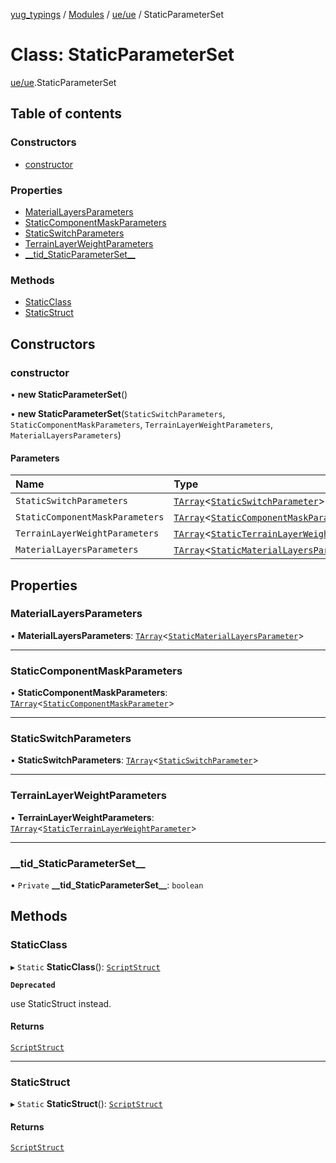 [yug_typings](../README.md) / [Modules](../modules.md) / [ue/ue](../modules/ue_ue.md) / StaticParameterSet

# Class: StaticParameterSet

[ue/ue](../modules/ue_ue.md).StaticParameterSet

## Table of contents

### Constructors

- [constructor](ue_ue.StaticParameterSet.md#constructor)

### Properties

- [MaterialLayersParameters](ue_ue.StaticParameterSet.md#materiallayersparameters)
- [StaticComponentMaskParameters](ue_ue.StaticParameterSet.md#staticcomponentmaskparameters)
- [StaticSwitchParameters](ue_ue.StaticParameterSet.md#staticswitchparameters)
- [TerrainLayerWeightParameters](ue_ue.StaticParameterSet.md#terrainlayerweightparameters)
- [\_\_tid\_StaticParameterSet\_\_](ue_ue.StaticParameterSet.md#__tid_staticparameterset__)

### Methods

- [StaticClass](ue_ue.StaticParameterSet.md#staticclass)
- [StaticStruct](ue_ue.StaticParameterSet.md#staticstruct)

## Constructors

### constructor

• **new StaticParameterSet**()

• **new StaticParameterSet**(`StaticSwitchParameters`, `StaticComponentMaskParameters`, `TerrainLayerWeightParameters`, `MaterialLayersParameters`)

#### Parameters

| Name | Type |
| :------ | :------ |
| `StaticSwitchParameters` | [`TArray`](../interfaces/ue_puerts.TArray.md)<[`StaticSwitchParameter`](ue_ue.StaticSwitchParameter.md)\> |
| `StaticComponentMaskParameters` | [`TArray`](../interfaces/ue_puerts.TArray.md)<[`StaticComponentMaskParameter`](ue_ue.StaticComponentMaskParameter.md)\> |
| `TerrainLayerWeightParameters` | [`TArray`](../interfaces/ue_puerts.TArray.md)<[`StaticTerrainLayerWeightParameter`](ue_ue.StaticTerrainLayerWeightParameter.md)\> |
| `MaterialLayersParameters` | [`TArray`](../interfaces/ue_puerts.TArray.md)<[`StaticMaterialLayersParameter`](ue_ue.StaticMaterialLayersParameter.md)\> |

## Properties

### MaterialLayersParameters

• **MaterialLayersParameters**: [`TArray`](../interfaces/ue_puerts.TArray.md)<[`StaticMaterialLayersParameter`](ue_ue.StaticMaterialLayersParameter.md)\>

___

### StaticComponentMaskParameters

• **StaticComponentMaskParameters**: [`TArray`](../interfaces/ue_puerts.TArray.md)<[`StaticComponentMaskParameter`](ue_ue.StaticComponentMaskParameter.md)\>

___

### StaticSwitchParameters

• **StaticSwitchParameters**: [`TArray`](../interfaces/ue_puerts.TArray.md)<[`StaticSwitchParameter`](ue_ue.StaticSwitchParameter.md)\>

___

### TerrainLayerWeightParameters

• **TerrainLayerWeightParameters**: [`TArray`](../interfaces/ue_puerts.TArray.md)<[`StaticTerrainLayerWeightParameter`](ue_ue.StaticTerrainLayerWeightParameter.md)\>

___

### \_\_tid\_StaticParameterSet\_\_

• `Private` **\_\_tid\_StaticParameterSet\_\_**: `boolean`

## Methods

### StaticClass

▸ `Static` **StaticClass**(): [`ScriptStruct`](ue_ue.ScriptStruct.md)

**`Deprecated`**

use StaticStruct instead.

#### Returns

[`ScriptStruct`](ue_ue.ScriptStruct.md)

___

### StaticStruct

▸ `Static` **StaticStruct**(): [`ScriptStruct`](ue_ue.ScriptStruct.md)

#### Returns

[`ScriptStruct`](ue_ue.ScriptStruct.md)
